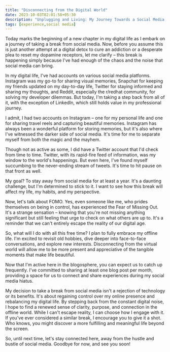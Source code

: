 ```yaml
---
title: "Disconnecting from the Digital World"
date: 2023-10-03T02:01:58+05:30
description: "Unplugging and Living: My Journey Towards a Social Media Break"
tags: [experience,social media]
---
```


Today marks the beginning of a new chapter in my digital life as I embark on a journey of taking a break from social media. Now, before you assume this is just another attempt at a digital detox to cure an addiction or a desperate plea to reset my dopamine receptors, let me clarify – this break is happening simply because I've had enough of the chaos and the noise that social media can bring.

In my digital life, I've had accounts on various social media platforms. Instagram was my go-to for sharing visual memories, Snapchat for keeping my friends updated on my day-to-day life, Twitter for staying informed and sharing my thoughts, and Reddit, especially the r/redhat community, for solving my developer dilemmas. But today, I'm taking a step back from all of it, with the exception of LinkedIn, which still holds value in my professional journey.

I admit, I had two accounts on Instagram – one for my personal life and one for sharing travel reels and capturing beautiful memories. Instagram has always been a wonderful platform for storing memories, but it's also where I've witnessed the darker side of social media. It's time for me to separate myself from both the magic and the mayhem.

Though not as active as some, I did have a Twitter account that I'd check from time to time. Twitter, with its rapid-fire feed of information, was my window to the world's happenings. But even here, I've found myself succumbing to the never-ending stream of tweets. It's time to hit pause on that front as well.


My goal? To stay away from social media for at least a year. It's a daunting challenge, but I'm determined to stick to it. I want to see how this break will affect my life, my habits, and my perspective.


Now, let's talk about FOMO. Yes, even someone like me, who prides themselves on being in control, has experienced the Fear of Missing Out. It's a strange sensation – knowing that you're not missing anything significant but still feeling that urge to check on what others are up to. It's a reminder that we can't entirely escape the reality of our digital age.

So, what will I do with all this free time? I plan to fully embrace my offline life. I'm excited to revisit old hobbies, dive deeper into face-to-face conversations, and explore new interests. Disconnecting from the virtual world will allow me to be more present and appreciative of the tangible moments that make life beautiful.

Now that I'm active here in the blogosphere, you can expect us to catch up frequently. I've committed to sharing at least one blog post per month, providing a space for us to connect and share experiences during my social media hiatus.

My decision to take a break from social media isn't a rejection of technology or its benefits. It's about regaining control over my online presence and rebalancing my digital life. By stepping back from the constant digital noise, I hope to find a renewed sense of clarity, purpose, and connection in the offline world. While I can't escape reality, I can choose how I engage with it. If you've ever considered a similar break, I encourage you to give it a shot. Who knows, you might discover a more fulfilling and meaningful life beyond the screen.

So, until next time, let's stay connected here, away from the hustle and bustle of social media. Goodbye for now, and see you soon!
